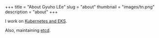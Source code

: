 +++
title = "About Gyuho LEe"
slug = "about"
thumbnail = "images/tn.png"
description = "about"
+++

I work on <a href="https://aws.amazon.com/eks" target="_blank">Kubernetes and EKS</a>.

Also, maintaining <a href="https://github.com/etcd-io/etcd/graphs/contributors" target="_blank">etcd</a>.
